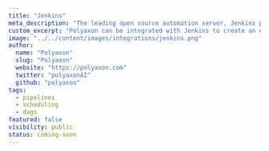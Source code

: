 ```yaml
---
title: "Jenkins"
meta_description: "The leading open source automation server, Jenkins provides hundreds of plugins to support building, deploying and automating workflows."
custom_excerpt: "Polyaxon can be integrated with Jenkins to create an end to end machine learning pipeline."
image: "../../content/images/integrations/jenkins.png"
author:
  name: "Polyaxon"
  slug: "Polyaxon"
  website: "https://polyaxon.com"
  twitter: "polyaxonAI"
  github: "polyaxon"
tags: 
  - pipelines
  - scheduling
  - dags
featured: false
visibility: public
status: coming-soon
---
```

